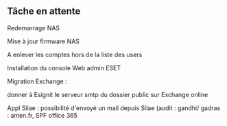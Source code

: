 ## Tâche en attente

Redemarrage NAS

Mise à jour firmware NAS

A enlever les comptes hors de la liste des users 

Installation du console Web admin ESET

Migration Exchange :

  donner à Esignit le serveur smtp du dossier public sur Exchange online

  Appl Silae : possibilité d'envoyé un mail depuis Silae (audit : gandhi/ gadras : amen.fr, SPF office 365 
